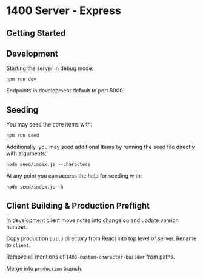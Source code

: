 # 1400 Server - Express

## Getting Started

## Development

Starting the server in debug mode:

```
npm run dev
```

Endpoints in development default to port 5000.

## Seeding

You may seed the core items with:
```
npm run seed
```

Additionally, you may seed additional items by running the seed file directly with arguments:

```
node seed/index.js --characters
```

At any point you can access the help for seeding with:

```
node seed/index.js -h
```

## Client Building & Production Preflight

In development client move notes into changelog and update version number.

Copy production `build` directory from React into top level of server. Rename to `client`. 

Remove all mentions of `1400-custom-character-builder` from paths.

Merge into `production` branch.